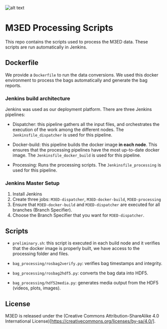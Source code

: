 ![alt text](https://github.com/daniilidis-group/m3ed/blob/master/M3ED_banner.webp)

# M3ED Processing Scripts

This repo contains the scripts used to process the M3ED data. These scripts are
run automatically in Jenkins.

## Dockerfile

We provide a `Dockerfile` to run the data conversions. We used this docker
environment to process the bags automatically and generate the bag reports.

### Jenkins build architecture

Jenkins was used as our deployment platform. There are three Jenkins pipelines:

 - Dispatcher: this pipeline gathers all the input files, and orchestrates the
 execution of the work among the different nodes. The `Jenkinsfile_dispatcher` is used for this
 pipeline.

 - Docker-build: this pipeline builds the docker image **in each node**. This
   ensures that the processing pipelines have the most up-to-date docker image.
   The `Jenkinsfile_docker_build` is used for this pipeline.

 - Processing: Runs the processing scripts. The `Jenkinsfile_processing` is used
   for this pipeline.

### Jenkins Master Setup

1. Install Jenkins
2. Create three jobs: `M3ED-dispatcher`, `M3ED-docker-build`, `M3ED-processing`
3. Ensure that `M3ED-docker-build` and `M3ED-dispatcher` are executed for all
   branches (Branch Specifier).
4. Choose the Branch Specifier that you want for `M3ED-dispatcher`.

## Scripts

- `preliminary.sh`: this script is executed in each build node and it verifies that
the docker image is properly built, we have access to the processing folder and
files.

- `bag_processing/rosbag2verify.py`: verifies bag timestamps and integrity.

- `bag_processing/rosbag2hdf5.py`: converts the bag data into HDF5.

- `bag_processing/hdf52media.py`: generates media output from the HDF5 (videos, plots, images).

## License
M3ED is released under the (Creative Commons Attribution-ShareAlike 4.0 International License)[https://creativecommons.org/licenses/by-sa/4.0/].
